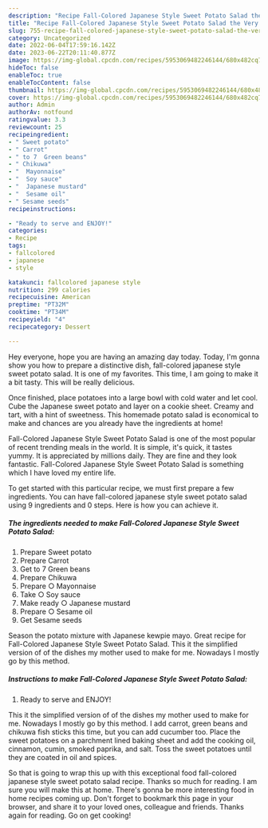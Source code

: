 ```yaml
---
description: "Recipe Fall-Colored Japanese Style Sweet Potato Salad the Very Delicious}"
title: "Recipe Fall-Colored Japanese Style Sweet Potato Salad the Very Delicious}"
slug: 755-recipe-fall-colored-japanese-style-sweet-potato-salad-the-very-delicious
category: Uncategorized
date: 2022-06-04T17:59:16.142Z
date: 2023-06-22T20:11:40.877Z
image: https://img-global.cpcdn.com/recipes/5953069482246144/680x482cq70/fall-colored-japanese-style-sweet-potato-salad-recipe-main-photo.jpg
hideToc: false
enableToc: true
enableTocContent: false
thumbnail: https://img-global.cpcdn.com/recipes/5953069482246144/680x482cq70/fall-colored-japanese-style-sweet-potato-salad-recipe-main-photo.jpg
cover: https://img-global.cpcdn.com/recipes/5953069482246144/680x482cq70/fall-colored-japanese-style-sweet-potato-salad-recipe-main-photo.jpg
author: Admin
authorAv: notfound
ratingvalue: 3.3
reviewcount: 25
recipeingredient:
- " Sweet potato"
- " Carrot"
- " to 7  Green beans"
- " Chikuwa"
- "  Mayonnaise"
- "  Soy sauce"
- "  Japanese mustard"
- "  Sesame oil"
- " Sesame seeds"
recipeinstructions:

- "Ready to serve and ENJOY!"
categories:
- Recipe
tags:
- fallcolored
- japanese
- style

katakunci: fallcolored japanese style 
nutrition: 299 calories
recipecuisine: American
preptime: "PT32M"
cooktime: "PT34M"
recipeyield: "4"
recipecategory: Dessert

---
```



Hey everyone, hope you are having an amazing day today. Today, I'm gonna show you how to prepare a distinctive dish, fall-colored japanese style sweet potato salad. It is one of my favorites. This time, I am going to make it a bit tasty. This will be really delicious.

Once finished, place potatoes into a large bowl with cold water and let cool. Cube the Japanese sweet potato and layer on a cookie sheet. Creamy and tart, with a hint of sweetness. This homemade potato salad is economical to make and chances are you already have the ingredients at home!

Fall-Colored Japanese Style Sweet Potato Salad is one of the most popular of recent trending meals in the world. It is simple, it's quick, it tastes yummy. It is appreciated by millions daily. They are fine and they look fantastic. Fall-Colored Japanese Style Sweet Potato Salad is something which I have loved my entire life.


To get started with this particular recipe, we must first prepare a few ingredients. You can have fall-colored japanese style sweet potato salad using 9 ingredients and 0 steps. Here is how you can achieve it.

<!--inarticleads1-->

##### The ingredients needed to make Fall-Colored Japanese Style Sweet Potato Salad:

1. Prepare  Sweet potato
1. Prepare  Carrot
1. Get  to 7  Green beans
1. Prepare  Chikuwa
1. Prepare  ○ Mayonnaise
1. Take  ○ Soy sauce
1. Make ready  ○ Japanese mustard
1. Prepare  ○ Sesame oil
1. Get  Sesame seeds


Season the potato mixture with Japanese kewpie mayo. Great recipe for Fall-Colored Japanese Style Sweet Potato Salad. This it the simplified version of of the dishes my mother used to make for me. Nowadays I mostly go by this method. 

<!--inarticleads2-->

##### Instructions to make Fall-Colored Japanese Style Sweet Potato Salad:


1. Ready to serve and ENJOY!

This it the simplified version of of the dishes my mother used to make for me. Nowadays I mostly go by this method. I add carrot, green beans and chikuwa fish sticks this time, but you can add cucumber too. Place the sweet potatoes on a parchment lined baking sheet and add the cooking oil, cinnamon, cumin, smoked paprika, and salt. Toss the sweet potatoes until they are coated in oil and spices. 

So that is going to wrap this up with this exceptional food fall-colored japanese style sweet potato salad recipe. Thanks so much for reading. I am sure you will make this at home. There's gonna be more interesting food in home recipes coming up. Don't forget to bookmark this page in your browser, and share it to your loved ones, colleague and friends. Thanks again for reading. Go on get cooking!

